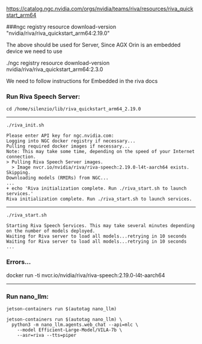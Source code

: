 


https://catalog.ngc.nvidia.com/orgs/nvidia/teams/riva/resources/riva_quickstart_arm64

###ngc registry resource download-version "nvidia/riva/riva_quickstart_arm64:2.19.0"


The above should be used for Server, Since AGX Orin is an embedded device we need to use

./ngc registry resource download-version nvidia/riva/riva_quickstart_arm64:2.3.0

We need to follow instructions for Embedded in the riva docs





### Run Riva Speech Server:
```
cd /home/silenzio/lib/riva_quickstart_arm64_2.19.0
```
____

```
./riva_init.sh
```

```
Please enter API key for ngc.nvidia.com: 
Logging into NGC docker registry if necessary...
Pulling required docker images if necessary...
Note: This may take some time, depending on the speed of your Internet connection.
> Pulling Riva Speech Server images.
  > Image nvcr.io/nvidia/riva/riva-speech:2.19.0-l4t-aarch64 exists. Skipping.
Downloading models (RMIRs) from NGC...
...
+ echo 'Riva initialization complete. Run ./riva_start.sh to launch services.'
Riva initialization complete. Run ./riva_start.sh to launch services.

```

____

```
./riva_start.sh
```
```
Starting Riva Speech Services. This may take several minutes depending on the number of models deployed.
Waiting for Riva server to load all models...retrying in 10 seconds
Waiting for Riva server to load all models...retrying in 10 seconds
...
```
### Errors...


docker run -ti nvcr.io/nvidia/riva/riva-speech:2.19.0-l4t-aarch64


_______
### Run nano_llm:
```
jetson-containers run $(autotag nano_llm)
```
```
jetson-containers run $(autotag nano_llm) \
  python3 -m nano_llm.agents.web_chat --api=mlc \
    --model Efficient-Large-Model/VILA-7b \
    --asr=riva --tts=piper
```
